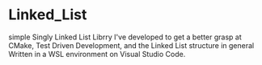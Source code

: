 # Linked_List
simple Singly Linked List Librry I've developed to get a better grasp at CMake, Test Driven Development, and the Linked List structure in general
Written in a WSL environment on Visual Studio Code.
